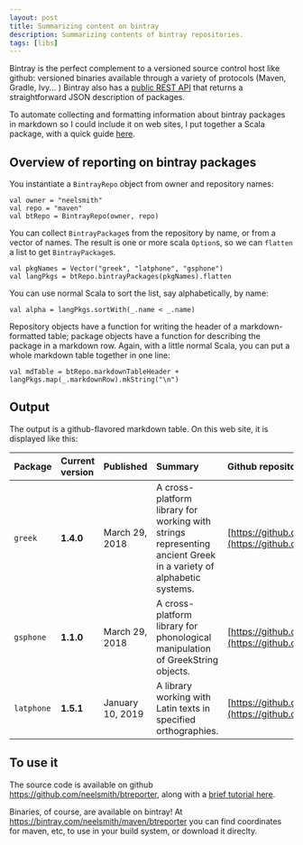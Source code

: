 ```yaml
---
layout: post
title: Summarizing content on bintray
description: Summarizing contents of bintray repositories.
tags: [libs]
---
```


Bintray is the perfect complement to a versioned source control host like github:   versioned binaries available through a variety of protocols (Maven, Gradle, Ivy... )  Bintray also has a [public REST API](https://bintray.com/docs/api/) that returns a straightforward JSON description of packages.

To automate collecting and formatting information about bintray packages in markdown so I could include it on web sites, I put together a Scala package, with a quick guide [here](https://github.com/neelsmith/btreporter/blob/master/docs/index.md).

## Overview of reporting on bintray packages

You instantiate a `BintrayRepo` object from owner and repository names:

```
val owner = "neelsmith"
val repo = "maven"
val btRepo = BintrayRepo(owner, repo)
```

You can collect `BintrayPackage`s from the repository by name, or from a vector of names.  The result is one or more scala `Option`s, so we can `flatten` a list to get `BintrayPackage`s.

```
val pkgNames = Vector("greek", "latphone", "gsphone")
val langPkgs = btRepo.bintrayPackages(pkgNames).flatten
```

You can use normal Scala to sort the list, say alphabetically, by name:

```
val alpha = langPkgs.sortWith(_.name < _.name)
```

Repository objects have a function for writing the header of a markdown-formatted table;  package objects have a function for describing the package in a markdown row.  Again, with a little normal Scala, you can put a whole markdown table together in one line:

```
val mdTable = btRepo.markdownTableHeader + langPkgs.map(_.markdownRow).mkString("\n")
```

## Output

The output is a github-flavored markdown table.  On this web site, it is displayed like this:

| Package	| Current version |	Published	|  Summary |	Github repository |	Binary download |
|:---------|:---------|:---------|:---------|:---------|:---------|
| `greek` | **1.4.0** | March 29, 2018 | A cross-platform library for working with strings representing ancient Greek in a variety of alphabetic systems. | [https://github.com/neelsmith/greek](https://github.com/neelsmith/greek) | [ ![Download](https://api.bintray.com/packages/neelsmith/maven/greek/images/download.svg) ](https://bintray.com/neelsmith/maven/greek/_latestVersion) |
| `gsphone` | **1.1.0** | March 29, 2018 | A cross-platform library for phonological manipulation of GreekString objects. | [https://github.com/neelsmith/gsphonology.git](https://github.com/neelsmith/gsphonology.git) | [ ![Download](https://api.bintray.com/packages/neelsmith/maven/gsphone/images/download.svg) ](https://bintray.com/neelsmith/maven/gsphone/_latestVersion) |
| `latphone` | **1.5.1** | January 10, 2019 | A library working with Latin texts in specified orthographies. | [https://github.com/neelsmith/latphone](https://github.com/neelsmith/latphone) | [ ![Download](https://api.bintray.com/packages/neelsmith/maven/latphone/images/download.svg) ](https://bintray.com/neelsmith/maven/latphone/_latestVersion) |




## To use it

The source code is available on github <https://github.com/neelsmith/btreporter>, along with a [brief tutorial here](https://github.com/neelsmith/btreporter/blob/master/docs/index.md).

Binaries, of course, are available on bintray!  At <https://bintray.com/neelsmith/maven/btreporter> you can find coordinates for maven, etc, to use in your build system, or download it direclty.
